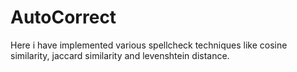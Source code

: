 # AutoCorrect
Here i have implemented various spellcheck techniques like cosine similarity, jaccard similarity and levenshtein distance. 
